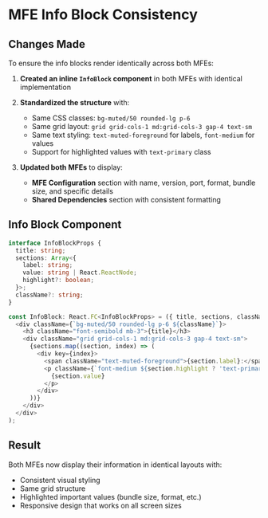 # MFE Info Block Consistency

## Changes Made

To ensure the info blocks render identically across both MFEs:

1. **Created an inline `InfoBlock` component** in both MFEs with identical implementation
2. **Standardized the structure** with:
   - Same CSS classes: `bg-muted/50 rounded-lg p-6`
   - Same grid layout: `grid grid-cols-1 md:grid-cols-3 gap-4 text-sm`
   - Same text styling: `text-muted-foreground` for labels, `font-medium` for values
   - Support for highlighted values with `text-primary` class

3. **Updated both MFEs** to display:
   - **MFE Configuration** section with name, version, port, format, bundle size, and specific details
   - **Shared Dependencies** section with consistent formatting

## Info Block Component

```typescript
interface InfoBlockProps {
  title: string;
  sections: Array<{
    label: string;
    value: string | React.ReactNode;
    highlight?: boolean;
  }>;
  className?: string;
}

const InfoBlock: React.FC<InfoBlockProps> = ({ title, sections, className = '' }) => (
  <div className={`bg-muted/50 rounded-lg p-6 ${className}`}>
    <h3 className="font-semibold mb-3">{title}</h3>
    <div className="grid grid-cols-1 md:grid-cols-3 gap-4 text-sm">
      {sections.map((section, index) => (
        <div key={index}>
          <span className="text-muted-foreground">{section.label}:</span>
          <p className={`font-medium ${section.highlight ? 'text-primary' : ''}`}>
            {section.value}
          </p>
        </div>
      ))}
    </div>
  </div>
);
```

## Result

Both MFEs now display their information in identical layouts with:

- Consistent visual styling
- Same grid structure
- Highlighted important values (bundle size, format, etc.)
- Responsive design that works on all screen sizes
